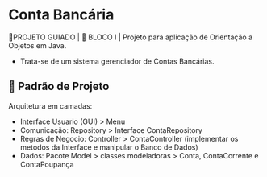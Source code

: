 # Conta Bancária

📏PROJETO GUIADO | 📕 BLOCO I | Projeto para aplicação de Orientação a Objetos em Java.
- Trata-se de um sistema gerenciador de Contas Bancárias.

## 📐 Padrão de Projeto ##
  Arquitetura em camadas:
- Interface Usuario (GUI) > Menu
- Comunicação: Repository > Interface ContaRepository
- Regras de Negocio: Controller > ContaController (implementar os metodos da Interface e manipular o Banco de Dados)
- Dados: Pacote Model > classes modeladoras > Conta, ContaCorrente e ContaPoupança 


